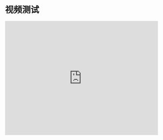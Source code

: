 # 视频测试
<meta name="referrer" content="no-referrer">
<div style="position: relative; width: 100%; height: 0; padding-bottom: 75%;">
    <iframe src="https://dh5.cntv.myalicdn.com/asp/h5e/hls/main/0303000a/3/default/654b52a4c4f44af99b8ef90b600e868e/main.m3u8" scrolling="no" border="0" frameborder="no" framespacing="0" allowfullscreen="true" style="position: absolute; width: 100%; height: 100%; left: 0; top: 0;"></iframe>
</div>

